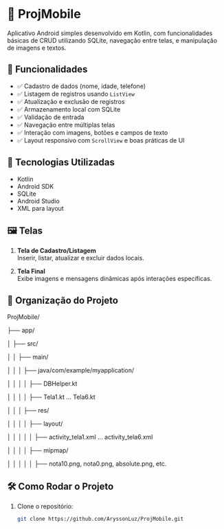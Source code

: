 # 📱 ProjMobile

Aplicativo Android simples desenvolvido em Kotlin, com funcionalidades básicas de CRUD utilizando SQLite, navegação entre telas, e manipulação de imagens e textos.

## 🚀 Funcionalidades

- ✅ Cadastro de dados (nome, idade, telefone)
- ✅ Listagem de registros usando `ListView`
- ✅ Atualização e exclusão de registros
- ✅ Armazenamento local com SQLite
- ✅ Validação de entrada
- ✅ Navegação entre múltiplas telas
- ✅ Interação com imagens, botões e campos de texto
- ✅ Layout responsivo com `ScrollView` e boas práticas de UI

## 🧱 Tecnologias Utilizadas

- Kotlin
- Android SDK
- SQLite
- Android Studio
- XML para layout

## 🖼️ Telas

1. **Tela de Cadastro/Listagem**  
   Inserir, listar, atualizar e excluir dados locais.

2. **Tela Final**  
   Exibe imagens e mensagens dinâmicas após interações específicas.

## 📂 Organização do Projeto
ProjMobile/

├── app/

│ ├── src/

│ │ ├── main/

│ │ │ ├── java/com/example/myapplication/

│ │ │ │ ├── DBHelper.kt

│ │ │ │ ├── Tela1.kt … Tela6.kt

│ │ │ ├── res/

│ │ │ │ ├── layout/

│ │ │ │ │ ├── activity_tela1.xml … activity_tela6.xml

│ │ │ │ ├── mipmap/

│ │ │ │ │ ├── nota10.png, nota0.png, absolute.png, etc.


## 🛠️ Como Rodar o Projeto

1. Clone o repositório:
   ```bash
   git clone https://github.com/AryssonLuz/ProjMobile.git
